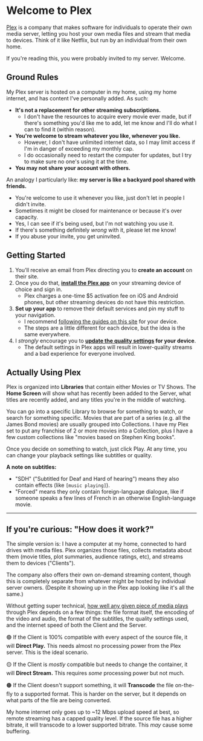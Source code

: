 # Welcome to Plex

[Plex](https://www.plex.tv/) is a company that makes software for individuals to operate their own media server, letting you host your own media files and stream that media to devices. Think of it like Netflix, but run by an individual from their own home.

If you're reading this, you were probably invited to my server. Welcome.

## Ground Rules

My Plex server is hosted on a computer in my home, using my home internet, and has content I've personally added. As such:

* **It's not a replacement for other streaming subscriptions.**
  * I don't have the resources to acquire every movie ever made, but if there's something you'd like me to add, let me know and I'll do what I can to find it (within reason).
* **You're welcome to stream whatever you like, whenever you like.**
  * However, I don't have unlimited internet data, so I may limit access if I'm in danger of exceeding my monthly cap.
  * I do occasionally need to restart the computer for updates, but I try to make sure no one's using it at the time.
* **You may not share your account with others.**

An analogy I particularly like: **my server is like a backyard pool shared with friends.**
* You're welcome to use it whenever you like, just don't let in people I didn't invite.
* Sometimes it might be closed for maintenance or because it's over capacity.
* Yes, I can see if it's being used, but I'm not watching you use it.
* If there's something definitely *wrong* with it, please let me know!
* If you abuse your invite, you get uninvited.

## Getting Started

1. You'll receive an email from Plex directing you to **create an account** on their site.
2. Once you do that, **[install the Plex app](https://www.plex.tv/apps-devices/)** on your streaming device of choice and sign in.
   * Plex charges a one-time $5 activation fee on iOS and Android phones, but other streaming devices do not have this restriction.
3. **Set up your app** to remove their default services and pin my stuff to your navigation.
   * I recommend [following the guides on this site](https://mediaclients.wiki/en/Plex/Plex-Invite) for your device.
   * The steps are a little different for each device, but the idea is the same everywhere.
4. I *strongly* encourage you to **[update the quality settings](https://mediaclients.wiki/en/Plex#streaming-clients) for your device**.
   * The default settings in Plex apps will result in lower-quality streams and a bad experience for everyone involved.

## Actually Using Plex

Plex is organized into **Libraries** that contain either Movies or TV Shows. The **Home Screen** will show what has recently been added to the Server, what titles are recently added, and any titles you're in the middle of watching.

You can go into a specific Library to browse for something to watch, or search for something specific. Movies that are part of a series (e.g. all the James Bond movies) are usually grouped into Collections. I have my Plex set to put any franchise of 2 or more movies into a Collection, plus I have a few custom collections like "movies based on Stephen King books".

Once you decide on something to watch, just click Play. At any time, you can change your playback settings like subtitles or quality.

**A note on subtitles:**
* "SDH" ("Subtitled for Deaf and Hard of hearing") means they also contain effects (like `[music playing]`).
* "Forced" means they only contain foreign-language dialogue, like if someone speaks a few lines of French in an otherwise English-language movie.

-----

## If you're curious: "How does it work?"

The simple version is: I have a computer at my home, connected to hard drives with media files. Plex organizes those files, collects metadata about them (movie titles, plot summaries, audience ratings, etc), and streams them to devices ("Clients").

The company also offers their own on-demand streaming content, though this is completely separate from whatever might be hosted by individual server owners. (Despite it showing up in the Plex app looking like it's all the same.)

Without getting super technical, [how well any given piece of media plays](https://support.plex.tv/articles/200430303-streaming-overview/) through Plex depends on a few things: the file format itself, the encoding of the video and audio, the format of the subtitles, the quality settings used, and the internet speed of both the Client and the Server.

🟢 If the Client is 100% compatible with every aspect of the source file, it will **Direct Play.** This needs almost no processing power from the Plex server. This is the ideal scenario.

🟡 If the Client is *mostly* compatible but needs to change the container, it will **Direct Stream.** This requires *some* processing power but not much.

🟠 If the Client doesn't support something, it will **Transcode** the file on-the-fly to a supported format. This is harder on the server, but it depends on what parts of the file are being converted.

My home internet only goes up to ~12 Mbps upload speed at best, so remote streaming has a capped quality level. If the source file has a higher bitrate, it will transcode to a lower supported bitrate. This *may* cause some buffering.
